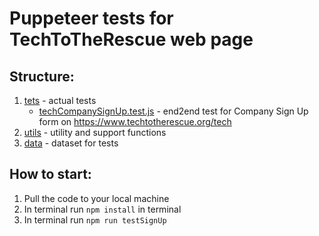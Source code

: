 # Puppeteer tests for TechToTheRescue web page

## Structure:
1. [tets](tests) - actual tests
   - [techCompanySignUp.test.js](tests/techCompanySignUp.test.js) - end2end test for Company Sign Up form on https://www.techtotherescue.org/tech
2. [utils](utils) - utility and support functions
3. [data](data) - dataset for tests

## How to start:
1. Pull the code to your local machine
2. In terminal run `npm install` in terminal
3. In terminal run `npm run testSignUp` 